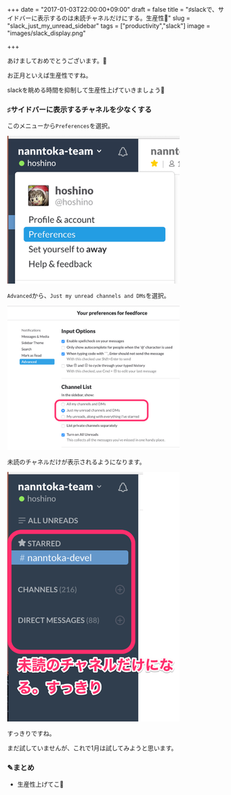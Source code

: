 +++
date = "2017-01-03T22:00:00+09:00"
draft = false
title = "♯slackで、サイドバーに表示するのは未読チャネルだけにする。生産性💪"
slug = "slack_just_my_unread_sidebar"
tags = ["productivity","slack"]
image = "images/slack_display.png"

+++

あけましておめでとうございます。🎍

お正月といえば生産性ですね。

slackを眺める時間を抑制して生産性上げていきましょう💪

<!--more-->

### ♯サイドバーに表示するチャネルを少なくする

このメニューから`Preferences`を選択。

<img alt="slack" src="/images/slack_popup.png" width=400>

`Advanced`から、`Just my unread channels and DMs`を選択。

<img alt="slack" src="/images/slack_preference.png" width=400>

未読のチャネルだけが表示されるようになります。

<img alt="slack" src="/images/slack_sidebar.png" width=400>

すっきりですね。

まだ試していませんが、これで1月は試してみようと思います。

### ✎まとめ

* 生産性上げてこ💪
<script type="text/javascript" src="/js/prism.js" async></script>
